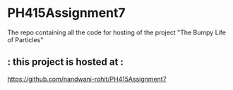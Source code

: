 # PH415Assignment7
The repo containing all the code for hosting of the project "The Bumpy Life of Particles"

## : this project is hosted at :
https://github.com/nandwani-rohit/PH415Assignment7
